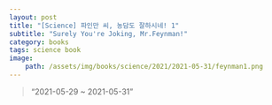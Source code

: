 ```yaml
---
layout: post
title: "[Science] 파인만 씨, 농담도 잘하시네! 1"
subtitle: "Surely You're Joking, Mr.Feynman!"
category: books
tags: science book
image:
    path: /assets/img/books/science/2021/2021-05-31/feynman1.png
---
```


> “2021-05-29 ~ 2021-05-31”

